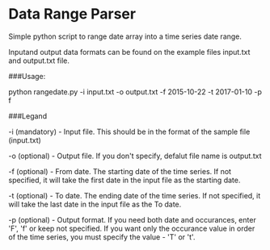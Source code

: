 # Data Range Parser

Simple python script to range date array into a time series date range.

Inputand output data formats can be found on the example files input.txt and output.txt file.

###Usage:

python rangedate.py -i input.txt -o output.txt -f 2015-10-22 -t 2017-01-10 -p f

###Legand

-i (mandatory) - Input file. This should be in the format of the sample file (input.txt)

-o (optional) - Output file. If you don't specify, defalut file name is output.txt

-f (optional) - From date. The starting date of the time series. If not specified, it will take the first date in the input file as the starting date.

-t (optional) - To date. The ending date of the time series. If not specified, it will take the last date in the input file as the To date.

-p (optional) - Output format. If you need both date and occurances, enter 'F', 'f' or keep not specified. If you want only the occurance value in order of the time series, you must specify the value - 'T' or 't'. 
